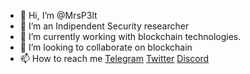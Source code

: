- 👋 Hi, I’m @MrsP3lt
- 👀 I’m an Indipendent Security researcher
- 🌱 I’m currently working with blockchain technologies.
- 💞️ I’m looking to collaborate on blockchain
- 📫 How to reach me [Telegram](https://t.me/mrsp3lt) [Twitter](https://twitter.com/MrsP3lt) [Discord](https://discord.com/users/923146450462986292)

<!---
MrsP3lt/MrsP3lt is a ✨ special ✨ repository because its `README.md` (this file) appears on your GitHub profile.
You can click the Preview link to take a look at your changes.
--->
